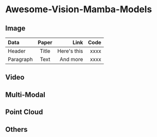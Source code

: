 # Awesome-Vision-Mamba-Models

## Image

| Data        | Paper       | Link          | Code          |
| :---        |    :----:   |          ---: |          ---: |
| Header      | Title       | Here's this   | xxxx          |
| Paragraph   | Text        | And more      | xxxx          |

## Video

## Multi-Modal

## Point Cloud

## Others
